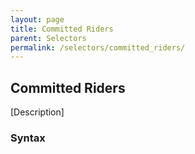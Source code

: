 ```yaml
---
layout: page
title: Committed Riders
parent: Selectors
permalink: /selectors/committed_riders/
---
```


## Committed Riders

[Description]

### Syntax

```js

```

